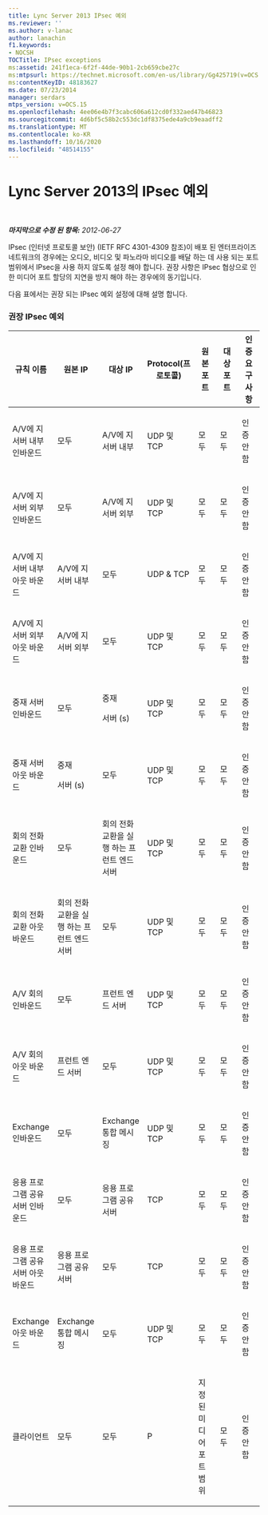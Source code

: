```yaml
---
title: Lync Server 2013 IPsec 예외
ms.reviewer: ''
ms.author: v-lanac
author: lanachin
f1.keywords:
- NOCSH
TOCTitle: IPsec exceptions
ms:assetid: 241f1eca-6f2f-44de-90b1-2cb659cbe27c
ms:mtpsurl: https://technet.microsoft.com/en-us/library/Gg425719(v=OCS.15)
ms:contentKeyID: 48183627
ms.date: 07/23/2014
manager: serdars
mtps_version: v=OCS.15
ms.openlocfilehash: 4ee06e4b7f3cabc606a612cd0f332aed47b46823
ms.sourcegitcommit: 4d6bf5c58b2c553dc1df8375ede4a9cb9eaadff2
ms.translationtype: MT
ms.contentlocale: ko-KR
ms.lasthandoff: 10/16/2020
ms.locfileid: "48514155"
---
```

# <a name="ipsec-exceptions-in-lync-server-2013"></a>Lync Server 2013의 IPsec 예외

<div data-xmlns="http://www.w3.org/1999/xhtml">

<div class="topic" data-xmlns="http://www.w3.org/1999/xhtml" data-msxsl="urn:schemas-microsoft-com:xslt" data-cs="https://msdn.microsoft.com/">

<div data-asp="https://msdn2.microsoft.com/asp">



</div>

<div id="mainSection">

<div id="mainBody">

<span> </span>

_**마지막으로 수정 된 항목:** 2012-06-27_

IPsec (인터넷 프로토콜 보안) (IETF RFC 4301-4309 참조)이 배포 된 엔터프라이즈 네트워크의 경우에는 오디오, 비디오 및 파노라마 비디오를 배달 하는 데 사용 되는 포트 범위에서 IPsec을 사용 하지 않도록 설정 해야 합니다. 권장 사항은 IPsec 협상으로 인 한 미디어 포트 할당의 지연을 방지 해야 하는 경우에의 동기입니다.

다음 표에서는 권장 되는 IPsec 예외 설정에 대해 설명 합니다.

### <a name="recommended-ipsec-exceptions"></a>권장 IPsec 예외

<table style="width:100%;">
<colgroup>
<col style="width: 14%" />
<col style="width: 14%" />
<col style="width: 14%" />
<col style="width: 14%" />
<col style="width: 14%" />
<col style="width: 14%" />
<col style="width: 14%" />
</colgroup>
<thead>
<tr class="header">
<th>규칙 이름</th>
<th>원본 IP</th>
<th>대상 IP</th>
<th>Protocol(프로토콜)</th>
<th>원본 포트</th>
<th>대상 포트</th>
<th>인증 요구 사항</th>
</tr>
</thead>
<tbody>
<tr class="odd">
<td><p>A/V에 지 서버 내부 인바운드</p></td>
<td><p>모두</p></td>
<td><p>A/V에 지 서버 내부</p></td>
<td><p>UDP 및 TCP</p></td>
<td><p>모두</p></td>
<td><p>모두</p></td>
<td><p>인증 안 함</p></td>
</tr>
<tr class="even">
<td><p>A/V에 지 서버 외부 인바운드</p></td>
<td><p>모두</p></td>
<td><p>A/V에 지 서버 외부</p></td>
<td><p>UDP 및 TCP</p></td>
<td><p>모두</p></td>
<td><p>모두</p></td>
<td><p>인증 안 함</p></td>
</tr>
<tr class="odd">
<td><p>A/V에 지 서버 내부 아웃 바운드</p></td>
<td><p>A/V에 지 서버 내부</p></td>
<td><p>모두</p></td>
<td><p>UDP &amp; TCP</p></td>
<td><p>모두</p></td>
<td><p>모두</p></td>
<td><p>인증 안 함</p></td>
</tr>
<tr class="even">
<td><p>A/V에 지 서버 외부 아웃 바운드</p></td>
<td><p>A/V에 지 서버 외부</p></td>
<td><p>모두</p></td>
<td><p>UDP 및 TCP</p></td>
<td><p>모두</p></td>
<td><p>모두</p></td>
<td><p>인증 안 함</p></td>
</tr>
<tr class="odd">
<td><p>중재 서버 인바운드</p></td>
<td><p>모두</p></td>
<td><p>중재</p>
<p>서버 (s)</p></td>
<td><p>UDP 및 TCP</p></td>
<td><p>모두</p></td>
<td><p>모두</p></td>
<td><p>인증 안 함</p></td>
</tr>
<tr class="even">
<td><p>중재 서버 아웃 바운드</p></td>
<td><p>중재</p>
<p>서버 (s)</p></td>
<td><p>모두</p></td>
<td><p>UDP 및 TCP</p></td>
<td><p>모두</p></td>
<td><p>모두</p></td>
<td><p>인증 안 함</p></td>
</tr>
<tr class="odd">
<td><p>회의 전화 교환 인바운드</p></td>
<td><p>모두</p></td>
<td><p>회의 전화 교환을 실행 하는 프런트 엔드 서버</p></td>
<td><p>UDP 및 TCP</p></td>
<td><p>모두</p></td>
<td><p>모두</p></td>
<td><p>인증 안 함</p></td>
</tr>
<tr class="even">
<td><p>회의 전화 교환 아웃 바운드</p></td>
<td><p>회의 전화 교환을 실행 하는 프런트 엔드 서버</p></td>
<td><p>모두</p></td>
<td><p>UDP 및 TCP</p></td>
<td><p>모두</p></td>
<td><p>모두</p></td>
<td><p>인증 안 함</p></td>
</tr>
<tr class="odd">
<td><p>A/V 회의 인바운드</p></td>
<td><p>모두</p></td>
<td><p>프런트 엔드 서버</p></td>
<td><p>UDP 및 TCP</p></td>
<td><p>모두</p></td>
<td><p>모두</p></td>
<td><p>인증 안 함</p></td>
</tr>
<tr class="even">
<td><p>A/V 회의 아웃 바운드</p></td>
<td><p>프런트 엔드 서버</p></td>
<td><p>모두</p></td>
<td><p>UDP 및 TCP</p></td>
<td><p>모두</p></td>
<td><p>모두</p></td>
<td><p>인증 안 함</p></td>
</tr>
<tr class="odd">
<td><p>Exchange 인바운드</p></td>
<td><p>모두</p></td>
<td><p>Exchange 통합 메시징</p></td>
<td><p>UDP 및 TCP</p></td>
<td><p>모두</p></td>
<td><p>모두</p></td>
<td><p>인증 안 함</p></td>
</tr>
<tr class="even">
<td><p>응용 프로그램 공유 서버 인바운드</p></td>
<td><p>모두</p></td>
<td><p>응용 프로그램 공유 서버</p></td>
<td><p>TCP</p></td>
<td><p>모두</p></td>
<td><p>모두</p></td>
<td><p>인증 안 함</p></td>
</tr>
<tr class="odd">
<td><p>응용 프로그램 공유 서버 아웃 바운드</p></td>
<td><p>응용 프로그램 공유 서버</p></td>
<td><p>모두</p></td>
<td><p>TCP</p></td>
<td><p>모두</p></td>
<td><p>모두</p></td>
<td><p>인증 안 함</p></td>
</tr>
<tr class="even">
<td><p>Exchange 아웃 바운드</p></td>
<td><p>Exchange 통합 메시징</p></td>
<td><p>모두</p></td>
<td><p>UDP 및 TCP</p></td>
<td><p>모두</p></td>
<td><p>모두</p></td>
<td><p>인증 안 함</p></td>
</tr>
<tr class="odd">
<td><p>클라이언트</p></td>
<td><p>모두</p></td>
<td><p>모두</p></td>
<td><p>P</p></td>
<td><p>지정 된 미디어 포트 범위</p></td>
<td><p>모두</p></td>
<td><p>인증 안 함</p></td>
</tr>
</tbody>
</table>


</div>

<span> </span>

</div>

</div>

</div>

